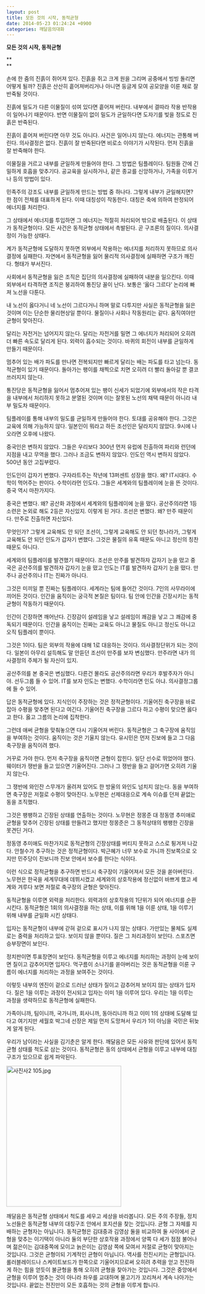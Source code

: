 ```yaml
---
layout: post
title: 모든 것의 시작, 동적균형
date: 2014-05-23 01:24:24 +0900
categories: 깨달음의대화
---
```

  **모든 것의 시작, 동적균형**

**  
** 

손에 한 줌의 진흙이 쥐어져 있다. 진흙을 쥐고 크게 원을 그리며 공중에서 빙빙 돌리면 어떻게 될까? 진흙은 산산히 흩어져버리거나 아니면 둥글게 모여 공모양을 이룬 채로 잘 반죽될 것이다. 

  


진흙에 밀도가 다른 이물질이 섞여 있다면 흩어져 버린다. 내부에서 결따라 작용 반작용이 일어나기 때문이다. 반면 이물질이 없이 밀도가 균일하다면 도자기를 빚을 정도로 진흙은 반죽된다.

  


진흙이 흩어져 버린다면 아무 것도 아니다. 사건은 일어나지 않는다. 에너지는 관통해 버린다. 의사결정은 없다. 진흙이 잘 반죽된다면 비로소 이야기가 시작된다. 먼저 진흙을 잘 반죽해야 한다. 

  


이물질을 거르고 내부를 균일하게 만들어야 한다. 그 방법은 팀플레이다. 팀원들 간에 긴밀하게 호흡을 맞추기다. 공교육을 실시하거나, 같은 종교를 신앙하거나, 가족을 이루거나 등의 방법이 있다.

  


민족주의 강조도 내부를 균일하게 만드는 방법 중 하나다. 그렇게 내부가 균일해지면? 한 점이 전체를 대표하게 된다. 이때 대칭성이 작동한다. 대칭은 축에 의하여 판정되어 에너지를 처리한다. 

  


그 상태에서 에너지를 투입하면 그 에너지는 적절히 처리되어 밖으로 배출된다. 이 상태가 동적균형이다. 모든 사건은 동적균형 상태에서 촉발된다. 곧 구조론의 질이다. 의사결정이 가능한 상태다.

  


계가 동적균형에 도달하지 못하면 외부에서 작용하는 에너지를 처리하지 못하므로 의사결정에 실패한다. 자연에서 동적균형을 잃어 물리적 의사결정에 실패하면 구조가 깨진다. 형태가 부서진다. 

  


사회에서 동적균형을 잃은 조직은 집단의 의사결정에 실패하여 내분을 일으킨다. 이때 외부에서 타격하면 조직은 붕괴하여 통진당 꼴이 난다. 보통은 ‘옳다 그르다’ 논리에 빠져 노선을 다툰다. 

  


내 노선이 옳다거니 네 노선이 그르다거니 하며 말로 다투지만 사실은 동적균형을 잃은 것이며 이는 단순한 물리현상일 뿐이다. 물질이나 사회나 작동원리는 같다. 움직여야만 균형이 맞아진다. 

  


달리는 자전거는 넘어지지 않는다. 달리는 자전거를 밀면 그 에너지가 처리되어 오히려 더 빠른 속도로 달리게 된다. 외력이 흡수되는 것이다. 바퀴의 회전이 내부를 균일하게 만들기 때문이다.

  


멈추어 있는 배가 파도를 만나면 전복되지만 빠르게 달리는 배는 파도를 타고 넘는다. 동적균형이 있기 때문이다. 돌아가는 팽이를 채찍으로 치면 오히려 더 빨리 돌아갈 뿐 결코 쓰러지지 않는다.

  


통진당은 동적균형을 잃어서 멈추어져 있는 팽이 신세가 되었기에 외부에서의 작은 타격을 내부에서 처리하지 못하고 분열된 것이며 이는 잘못된 노선의 채택 때문이 아니라 내부 밀도차 때문이다.

  


팀플레이를 통해 내부의 밀도를 균일하게 만들어야 한다. 토대를 공유해야 한다. 그것은 교육에 의해 가능하지 않다. 일본인이 뭐라고 하든 조선인은 달라지지 않았다. 9시에 나오라면 오후에 나왔다.

  


중국인은 변하지 않았다. 그들은 우리보다 300년 먼저 유럽에 진출하여 파리와 런던에 지점을 내고 무역을 했다. 그러나 조금도 변하지 않았다. 인도인 역시 변하지 않았다. 500년 동안 고집부렸다.

  


인도인이 갑자기 변했다. 구자라트주는 작년에 13퍼센트 성장을 했다. 왜? IT시대다. 수학이 먹어주는 판이다. 수학이라먼 인도다. 그들은 세계와의 팀플레이에 눈을 뜬 것이다. 중국 역시 마찬가지다. 

  


중국은 변했다. 왜? 공산화 과정에서 세계와의 팀플레이에 눈을 떴다. 공산주의라면 1등 소련은 논외로 해도 2등은 자신있지. 이렇게 된 거다. 조선은 변했다. 왜? 만주 때문이다. 만주로 진출하면 자신있다.

  


무엇인가? 그렇게 교육해도 안 되던 조선이, 그렇게 교육해도 안 되던 청나라가, 그렇게 교육해도 안 되던 인도가 갑자기 변했다. 그것은 물질의 유혹 때문도 아니고 정신의 칭찬 때문도 아니다.

  


세계와의 팀플레이를 발견했기 때문이다. 조선은 만주를 발견하자 갑자기 눈을 떴고 중국은 공산주의를 발견하자 갑자기 눈을 떴고 인도는 IT를 발견하자 갑자기 눈을 떴다. 만주나 공산주의나 IT는 진짜가 아니다.

  


그것은 미끼일 뿐 진짜는 팀플레이다. 세계라는 팀에 들어간 것이다. 7인의 사무라이에 끼어든 것이다. 인간을 움직이는 궁극적 본질은 팀이다. 팀 안에 인간을 긴장시키는 동적균형이 작동하기 때문이다. 

  


인간이 긴장하면 깨어난다. 긴장감이 설레임을 낳고 설레임이 쾌감을 낳고 그 쾌감에 중독되기 때문이다. 인간을 움직이는 진짜는 교육도 아니고 물질도 아니고 정신도 아니고 오직 팀플레이 뿐이다.

  


그것은 1이다. 팀은 외부의 작용에 대해 1로 대응하는 것이다. 의사결정단위가 되는 것이다. 일본이 아무리 설득해도 말 안듣던 조선이 만주를 보자 변심했다. 만주라면 내가 의사결정의 주체가 될 자신이 있지.

  


공산주의를 본 중국은 변심했다. 다른건 몰라도 공산주의라면 우리가 후발주자가 아니야. 선두그룹 들 수 있어. IT를 보자 인도는 변했다. 수학이라면 인도 아냐. 의사결정그룹에 들 수 있어. 

  


답은 동적균형에 있다. 지식인이 주장하는 것은 정적균형이다. 기울어진 축구장을 바로잡아 수평을 맞추면 된다고 여긴다. 기울어진 축구장을 그르다 하고 수평이 맞으면 옳다고 한다. 옳고 그름의 논리에 집착한다.

  


그런데 애써 균형을 맞춰놓으면 다시 기울어져 버린다. 동적균형은 그 축구장에 움직임을 부여하는 것이다. 움직이는 것은 기울지 않는다. 유시민은 먼저 진보에 들고 그 다음 축구장을 움직이려 했다. 

  


거꾸로 가야 한다. 먼저 축구장을 움직이면 균형이 잡힌다. 일단 선수로 뛰었어야 했다. 웨이터가 쟁반을 들고 있으면 기울어진다. 그러나 그 쟁반을 들고 걸어가면 오히려 기울지 않는다.

  


그 쟁반에 와인잔 스무개가 올려져 있어도 한 방울의 와인도 넘치지 않는다. 동을 부여하면 축구장은 저절로 수평이 맞아진다. 노무현은 선제대응으로 계속 이슈를 던져 끝없는 동을 조직했다.

  


그것은 팽팽하고 긴장된 상태를 연출하는 것이다. 노무현은 정몽준 대 정동영 추미애로 균형을 맞추어 긴장된 상태를 만들려고 했지만 정몽준은 그 동적상태의 팽팽한 긴장을 못견딘 거다.

  


정동영 추미애도 마찬가지로 동적균형의 긴장상태를 버티지 못하고 스스로 튕겨져 나갔다. 안철수가 추구하는 것은 정적균형이다. 박근혜가 너무 보수로 가니까 진보쪽으로 오지만 민주당이 진보니까 진보 안에서 보수를 한다는 식이다. 

  


이런 식으로 정적균형을 추구하면 반드시 축구장이 기울어져서 모든 것을 쏟아버린다. 노무현은 한국을 세계무대에 데뷔시켰고 세계와의 상호작용에 정신없이 바쁘게 했고 세계와 겨루다 보면 저절로 축구장의 균형은 맞아진다.

  


동적균형을 이루면 외력을 처리한다. 외력과의 상호작용의 1단위가 되어 에너지를 순환시킨다. 동적균형은 1회의 의사결정을 하는 상태, 이를 위해 1을 이룬 상태, 1을 이루기 위해 내부를 균일화 시킨 상태다.

  


입자는 동적균형이 내부에 갇혀 겉으로 표시가 나지 않는 상태다. 가만있는 물체도 실제로는 중력을 처리하고 있다. 보이지 않을 뿐이다. 질은 그 처리과정이 보인다. 스포츠면 승부장면이 보인다.

  


정치판이면 투표장면이 보인다. 동적균형을 이루고 에너지를 처리하는 과정이 눈에 보이면 질이고 감추어지면 입자다. 먹구름이 소나기를 쏟아버리는 것은 동적균형을 이룬 구름이 에너지를 처리하는 과정을 보여주는 것이다.

  


이렇듯 내부의 엔진이 겉으로 드러난 상태가 질이고 감추어져 보이지 않는 상태가 입자다. 질은 1을 이루는 과정이 전시되고 입자는 이미 1을 이루어 있다. 우리는 1을 이루는 과정을 생략하므로 동적균형에 실패한다.

  


가족이니까, 팀이니까, 국가니까, 회사니까, 동아리니까 하고 이미 1의 상태에 도달해 있다고 여기지만 세월호 박그네 선장은 제일 먼저 도망쳐서 우리가 1이 아님을 국민은 뒤늦게 알게 된다. 

  


우리가 남이라는 사실을 김기춘은 알게 한다. 깨달음은 모든 사유와 판단에 있어서 동적균형 상태를 척도로 삼는 것이다. 동적균형은 동의 상태에서 균형을 이루고 내부에 대칭구조가 있으므로 쉽게 파악된다. 

  




  





 <img src="files/attach/images/198/580/478/사진사2 105.jpg" alt="사진사2 105.jpg" width="300" height="368" /> 

  


깨달음은 동적균형 상태에서 척도를 세우고 세상을 바라봅니다. 모든 주의 주장들, 정치노선들은 동적균형 내부의 대칭구조 안에서 포지션을 찾는 것입니다. 균형 그 자체를 지배하는 균형자는 아닙니다. 동적균형은 김대중과 김영삼 둘을 비교하여 둘 사이에서 균형을 맞추는 이기택이 아니라 둘의 부단한 상호작용 과정에서 양쪽 다 세가 점점 불어나며 젊은이는 김대중쪽에 모이고 늙은이는 김영삼 쪽에 모여서 저절로 균형이 맞아지는 것입니다. 그것은 균형이되 기계적인 균형이 아닙니다. 역사를 전진시키는 균형입니다. 롤러블레이드나 스케이트보드가 한쪽으로 기울어지므로써 오히려 추력을 얻고 전진하게 하는 힘을 얻듯이 불균형을 통해 오히려 균형을 찾아가는 것입니다. 그것은 중앙에서 균형을 이루어 멈추는 것이 아니라 좌우를 교대하며 물고기가 꼬리쳐서 계속 나아가는 것입니다. 끝없는 전진만이 모든 호흡하는 것의 균형을 이루게 합니다.